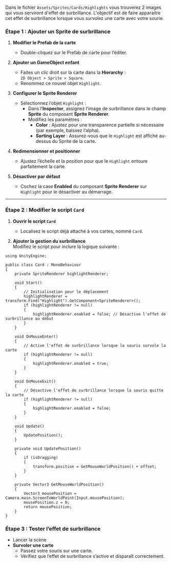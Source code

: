 Dans le fichier `Assets/Sprites/Cards/Highlights` vous trouverez 2 images qui vous serviront d'effet de surbrillance. L'objectif est de faire apparaitre cet effet de surbrillance lorsque vous survolez une carte avec votre sourie.

### Étape 1 : Ajouter un Sprite de surbrillance
1. **Modifier le Prefab de la carte**
    - Double-cliquez sur le Prefab de carte pour l’éditer.
    
2. **Ajouter un GameObject enfant**
    - Faites un clic droit sur la carte dans la **Hierarchy** :  
        `2D Object > Sprite > Square`.
    - Renommez ce nouvel objet `Highlight`.
    
3. **Configurer le Sprite Renderer**
    - Sélectionnez l’objet `Highlight` :
        - Dans l’**Inspector**, assignez l’image de surbrillance dans le champ **Sprite** du composant **Sprite Renderer**.
        - Modifiez les paramètres :
            - **Color** : Ajustez pour une transparence partielle si nécessaire (par exemple, baissez l’alpha).
            - **Sorting Layer** : Assurez-vous que le `Highlight` est affiché au-dessus du Sprite de la carte.
    
4. **Redimensionner et positionner**
    - Ajustez l’échelle et la position pour que le `Highlight` entoure parfaitement la carte.
    
5. **Désactiver par défaut**
    - Cochez la case **Enabled** du composant **Sprite Renderer** sur `Highlight` pour le désactiver au démarrage.

---

### Étape 2 : Modifier le script `Card`

1. **Ouvrir le script `Card`**    
    - Localisez le script déjà attaché à vos cartes, nommé `Card`.
    
1. **Ajouter la gestion du surbrillance**  
    Modifiez le script pour inclure la logique suivante :

```
using UnityEngine;

public class Card : MonoBehaviour
{
    private SpriteRenderer highlightRenderer;

    void Start()
    {
        // Initialisation pour le déplacement
        highlightRenderer = transform.Find("Highlight").GetComponent<SpriteRenderer>();
        if (highlightRenderer != null)
        {
            highlightRenderer.enabled = false; // Désactive l'effet de surbrillance au début
        }
    }

    void OnMouseEnter()
    {
        // Active l'effet de surbrillance lorsque la souris survole la carte
        if (highlightRenderer != null)
        {
            highlightRenderer.enabled = true;
        }
    }

    void OnMouseExit()
    {
        // Désactive l'effet de surbrillance lorsque la souris quitte la carte
        if (highlightRenderer != null)
        {
            highlightRenderer.enabled = false;
        }
    }

    void Update()
    {
        UpdatePosition();
    }

    private void UpdatePosition()
    {
        if (isDragging)
        {
            transform.position = GetMouseWorldPosition() + offset;
        }
    }

    private Vector3 GetMouseWorldPosition()
    {
        Vector3 mousePosition = Camera.main.ScreenToWorldPoint(Input.mousePosition);
        mousePosition.z = 0;
        return mousePosition;
    }
}

```

### Étape 3 : Tester l’effet de surbrillance
- Lancer la scène
- **Survoler une carte**
    - Passez votre souris sur une carte.
    - Vérifiez que l’effet de surbrillance s’active et disparaît correctement.
